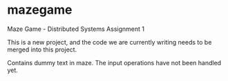# mazegame
Maze Game - Distributed Systems Assignment 1

This is a new project, and the code we are currently writing needs to be merged into this project.

Contains dummy text in maze.
The input operations have not been handled yet.
